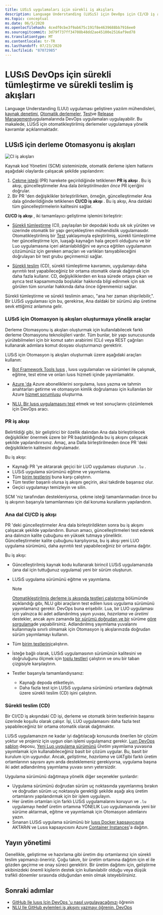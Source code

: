```yaml
---
title: LUSıS uygulamaları için sürekli iş akışları
description: Language Understanding (LUSıS) için DevOps için CI/CD iş akışlarını uygulama.
ms.topic: conceptual
ms.date: 06/5/2020
ms.openlocfilehash: 4cedf0cbe3f9ab675c191f8e4639688bb7916ee0
ms.sourcegitcommit: 3d79f737ff34708b48dd2ae45100e2516af9ed78
ms.translationtype: MT
ms.contentlocale: tr-TR
ms.lasthandoff: 07/23/2020
ms.locfileid: "87072985"
---
```

# <a name="continuous-integration-and-continuous-delivery-workflows-for-luis-devops"></a>LUSıS DevOps için sürekli tümleştirme ve sürekli teslim iş akışları

Language Understanding (LUU) uygulaması geliştiren yazılım mühendisleri, [kaynak denetimi](luis-concept-devops-sourcecontrol.md), [Otomatik derlemeler](luis-concept-devops-automation.md), [Test](luis-concept-devops-testing.md)ve [Release Management](luis-concept-devops-automation.md#release-management)uygulamalarında DevOps uygulamaları uygulayabilir. Bu makalede, LUSıS için otomatikleştirilmiş derlemeler uygulamaya yönelik kavramlar açıklanmaktadır.

## <a name="build-automation-workflows-for-luis"></a>LUSıS için derleme Otomasyonu iş akışları

![CI iş akışları](./media/luis-concept-devops-automation/luis-automation.png)

Kaynak kod Yönetimi (SCM) sisteminizde, otomatik derleme işlem hatlarını aşağıdaki olaylarda çalışacak şekilde yapılandırın:

1. [Çekme isteği](https://help.github.com/github/collaborating-with-issues-and-pull-requests/about-pull-requests) (PR) harekete geçirildiğinde tetiklenen **PR iş akışı** . Bu iş akışı, güncelleştirmeler Ana dala *birleştirilmeden önce* PR içeriğini doğrular.
1. Bir PR 'den değişiklikler birleştirilirken, örneğin, güncelleştirmeler Ana dala gönderildiğinde tetiklenen **CI/CD iş akışı** . Bu iş akışı, Ana daldaki tüm güncelleştirmelerin kalitesini sağlar.

**CI/CD iş akışı** , iki tamamlayıcı geliştirme işlemini birleştirir:

* [Sürekli tümleştirme](https://docs.microsoft.com/azure/devops/learn/what-is-continuous-integration) (CI), paylaşılan bir depodaki kodu sık sık yürüten ve üzerinde otomatik bir yapı gerçekleştiren mühendislik uygulamasıdır. Otomatikleştirilmiş bir [Test](luis-concept-devops-testing.md) yaklaşımıyla eşleştirilmiş, sürekli tümleştirme her güncelleştirme Için, luaşağı kaynağın hala geçerli olduğunu ve bir Luo uygulamasına içeri aktarılabildiğini ve ayrıca eğitilen uygulamanın çözümünüz için gereken amaçları ve varlıkları tanıyabileceğini doğrulayan bir test grubu geçirmemizi sağlar.

* [Sürekli teslim](https://docs.microsoft.com/azure/devops/learn/what-is-continuous-delivery) (CD), sürekli tümleştirme kavramını, uygulamayı daha ayrıntılı test yapabileceğiniz bir ortama otomatik olarak dağıtmak için daha fazla kullanır. CD, değişikliklerden en kısa sürede ortaya çıkan ve ayrıca test kapsamımızda boşluklar hakkında bilgi edinmek için sık görülen tüm sorunlar hakkında daha önce öğrenmemizi sağlar.

Sürekli tümleştirme ve sürekli teslimin amacı, "ana her zaman shiprilebilir,". Bir LUSıS uygulaması için bu, gerekirse, Ana daldaki bir sürümü alıp üretime sevk ettiğimiz anlamına gelir.

### <a name="tools-for-building-automation-workflows-for-luis"></a>LUSıS için Otomasyon iş akışları oluşturmaya yönelik araçlar

Derleme Otomasyonu iş akışları oluşturmak için kullanılabilecek farklı derleme Otomasyonu teknolojileri vardır. Tüm bunlar, bir yapı sunucusunda yürütebilmeleri için bir komut satırı arabirimi (CLı) veya REST çağrıları kullanarak adımlara komut dosyası oluşturmanızı gerektirir.

LUSıS için Otomasyon iş akışları oluşturmak üzere aşağıdaki araçları kullanın:

* [Bot Framework Tools lusıs](https://github.com/microsoft/botbuilder-tools/tree/master/packages/LUIS) , lusıs uygulamaları ve sürümleri ile çalışmak, eğitme, test etme ve onları lusıs hizmeti içinde yayımlamaktır.

* [Azure 'da](https://docs.microsoft.com/cli/azure/?view=azure-cli-latest) Azure aboneliklerini sorgulama, lusıs yazma ve tahmin anahtarları getirme ve otomasyon kimlik doğrulaması için kullanılan bir Azure [hizmet sorumlusu](https://docs.microsoft.com/cli/azure/ad/sp?view=azure-cli-latest) oluşturma.

* [NLU. ](https://github.com/microsoft/NLU.DevOps) [Bir lusıs uygulamasını test](luis-concept-devops-testing.md) etmek ve test sonuçlarını çözümlemek için DevOps aracı.

### <a name="the-pr-workflow"></a>PR iş akışı

Belirtildiği gibi, bir geliştirici bir özellik dalından Ana dala birleştirilecek değişiklikler önermek üzere bir PR başlatıldığında bu iş akışını çalışacak şekilde yapılandırırsınız. Amaç, ana Dalla birleştirilmeden önce PR 'deki değişikliklerin kalitesini doğrulamadır.

Bu iş akışı:

* Kaynağı PR 'ye aktararak geçici bir LUO uygulaması oluşturun `.lu` .
* LUSıS uygulama sürümünü eğitme ve yayımlama.
* Tüm [birim testlerini](luis-concept-devops-testing.md) buna karşı çalıştırın.
* Tüm testler başarılı olursa iş akışını geçirin, aksi takdirde başarısız olur.
* Geçici uygulamayı temizleyin ve silin.

SCM 'niz tarafından destekleniyorsa, çekme isteği tamamlanmadan önce bu iş akışının başarıyla tamamlanması için dal koruma kurallarını yapılandırın.

### <a name="the-master-branch-cicd-workflow"></a>Ana dal CI/CD iş akışı

PR 'deki güncelleştirmeler Ana dala birleştirildikten sonra bu iş akışını çalışacak şekilde yapılandırın. Bunun amacı, güncelleştirmeleri test ederek ana dalınızın kalite çubuğunu en yüksek tutmaya yöneliktir. Güncelleştirmeler kalite çubuğunu karşılıyorsa, bu iş akışı yeni LUO uygulama sürümünü, daha ayrıntılı test yapabileceğiniz bir ortama dağıtır.

Bu iş akışı:

* Güncelleştirilmiş kaynak kodu kullanarak birincil LUSıS uygulamanızda (ana dal için tuttuğunuz uygulama) yeni bir sürüm oluşturun.

* LUSıS uygulama sürümünü eğitme ve yayımlama.

  > [!NOTE]
  > [Otomatikleştirilmiş derleme iş akışında testleri çalıştırma](luis-concept-devops-testing.md#running-tests-in-an-automated-build-workflow) bölümünde açıklandığı gıbı, NLU gibi araçların test edilen lusıs uygulama sürümünü yayımlamanız gerekir. DevOps buna erişebilir. Lua, bir LUO uygulaması için yalnızca iki adet adlandırılmış yayın yuvası, *hazırlama* ve *üretimi* destekler, ancak aynı zamanda [bir sürümü doğrudan ve bir](https://github.com/microsoft/botframework-cli/blob/master/packages/luis/README.md#bf-luisapplicationpublish) sürüme [göre sorgulama](https://docs.microsoft.com/azure/cognitive-services/luis/luis-migration-api-v3#changes-by-slot-name-and-version-name)de yapabilirsiniz. Adlandırılmış yayımlama yuvalarını kullanmayla sınırlı olmamak için Otomasyon iş akışlarınızda doğrudan sürüm yayımlamayı kullanın.

* Tüm [birim testlerini](luis-concept-devops-testing.md)çalıştırın.

* İsteğe bağlı olarak, LUSıS uygulamasının sürümünün kalitesini ve doğruluğunu ölçmek için [toplu testleri](luis-concept-devops-testing.md#how-to-do-unit-testing-and-batch-testing) çalıştırın ve onu bir taban çizgisiyle karşılaştırın.

* Testler başarıyla tamamlandıysanız:
  * Kaynağı depoda etiketleyin.
  * Daha fazla test için LUSıS uygulama sürümünü ortamlara dağıtmak üzere sürekli teslim (CD) işini çalıştırın.

### <a name="continuous-delivery-cd"></a>Sürekli teslim (CD)

Bir CI/CD iş akışındaki CD işi, derleme ve otomatik birim testlerinin başarısı üzerinde koşullu olarak çalışır. İşi, LUO uygulamasını daha fazla test yapabileceğiniz bir ortama otomatik olarak dağıtmaktır.

LUSıS uygulamanızın ne kadar iyi dağıtılacağı konusunda önerilen bir çözüm yoktur ve projeniz için uygun olan işlemi uygulamanız gerekir. [Luın DevOps şablon](https://github.com/Azure-Samples/LUIS-DevOps-Template) deposu, [Yeni Luo uygulama sürümünü](https://docs.microsoft.com/azure/cognitive-services/luis/luis-how-to-publish-app) *Üretim* yayımlama yuvasına yayımlamak için kullanabileceğiniz basit bir çözüm uygular. Bu, basit bir kurulum için uygundur. Ancak, *geliştirme*, *hazırlama* ve *UAT*gibi farklı üretim ortamlarının sayısını aynı anda desteklemeniz gerekiyorsa, uygulama başına iki adet adlandırılmış yayımlama yuvası sınırı yetersizdir.

Uygulama sürümünü dağıtmaya yönelik diğer seçenekler şunlardır:

* Uygulama sürümünü doğrudan sürüm uç noktasında yayımlanmış bırakın ve doğrudan sürüm uç noktasıyla gerektiği şekilde aşağı akış üretim ortamlarını yapılandırmak için bir işlem uygulayın.
* Her üretim ortamları için farklı LUSıS uygulamalarını koruyun ve `.lu` uygulamayı hedef üretim ortamına YÖNELIK Luo uygulamasında yeni bir sürüme aktarmak, eğitme ve yayımlamak için Otomasyon adımlarını yazın.
* Sınanan LUSıS uygulama sürümünü bir [lusıs Docker kapsayıcısına](https://docs.microsoft.com/azure/cognitive-services/luis/luis-container-howto?tabs=v3) AKTARıN ve Lusıs kapsayıcısını Azure [Container Instances](https://docs.microsoft.com/azure/container-instances/)'a dağıtın.

## <a name="release-management"></a>Yayın yönetimi

Genellikle, geliştirme ve hazırlama gibi üretim dışı ortamlarınız için sürekli teslim yapmanızı öneririz. Çoğu takım, bir üretim ortamına dağıtım için el ile gözden geçirme ve onay süreci gerektirir. Bir üretim dağıtımı için, geliştirme ekibinizdeki önemli kişilerin destek için kullanılabilir olduğu veya düşük trafikli dönemler sırasında olduğundan emin olmak isteyebilirsiniz.

## <a name="next-steps"></a>Sonraki adımlar

* [GitHub Ile lusıs Için DevOps 'u nasıl uygulayacağınızı](luis-how-to-devops-with-github.md) öğrenin
* [NLU Ile GitHub eylemleri iş akışını yazmayı öğrenin. DevOps](https://github.com/Azure-Samples/LUIS-DevOps-Template/blob/master/docs/4-pipeline.md)
